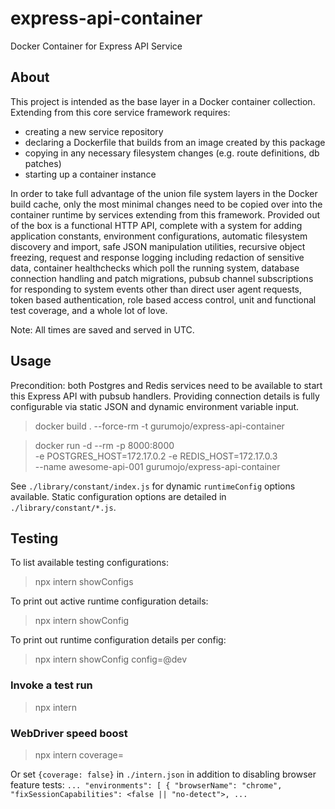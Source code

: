 # express-api-container

Docker Container for Express API Service



## About

This project is intended as the base layer in a Docker container collection.
Extending from this core service framework requires:

* creating a new service repository
* declaring a Dockerfile that builds from an image created by this package
* copying in any necessary filesystem changes (e.g. route definitions, db patches)
* starting up a container instance

In order to take full advantage of the union file system layers in the Docker
build cache, only the most minimal changes need to be copied over into the
container runtime by services extending from this framework. Provided out of
the box is a functional HTTP API, complete with a system for adding application
constants, environment configurations, automatic filesystem discovery and
import, safe JSON manipulation utilities, recursive object freezing, request
and response logging including redaction of sensitive data, container
healthchecks which poll the running system, database connection handling and
patch migrations, pubsub channel subscriptions for responding to system events
other than direct user agent requests, token based authentication, role based
access control, unit and functional test coverage, and a whole lot of love.

Note: All times are saved and served in UTC.


## Usage

Precondition: both Postgres and Redis services need to be available to start
this Express API with pubsub handlers. Providing connection details is fully
configurable via static JSON and dynamic environment variable input.

> docker build . --force-rm -t gurumojo/express-api-container

> docker run -d --rm -p 8000:8000 \
	-e POSTGRES_HOST=172.17.0.2 -e REDIS_HOST=172.17.0.3 \
	--name awesome-api-001 gurumojo/express-api-container

See `./library/constant/index.js` for dynamic `runtimeConfig` options available.
Static configuration options are detailed in `./library/constant/*.js`.
 


## Testing

To list available testing configurations:

> npx intern showConfigs


To print out active runtime configuration details:

> npx intern showConfig


To print out runtime configuration details per config:

> npx intern showConfig config=@dev


### Invoke a test run

> npx intern


### WebDriver speed boost

> npx intern coverage=

Or set `{coverage: false}` in `./intern.json` in addition to disabling browser
feature tests:
`...
  "environments": [
    {
      "browserName": "chrome",
      "fixSessionCapabilities": <false || "no-detect">,
 ...
`
